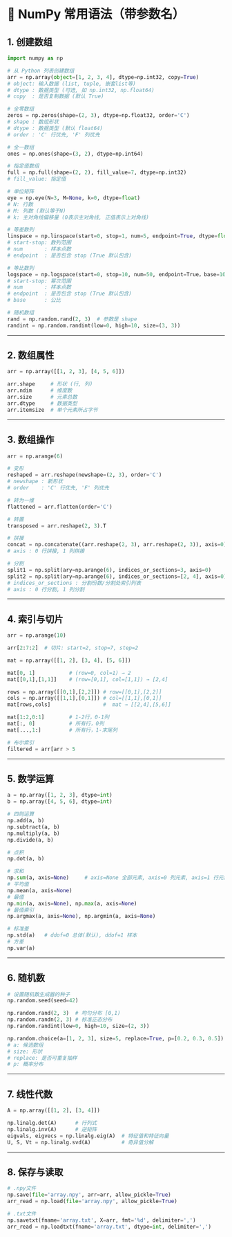 # 📘 NumPy 常用语法（带参数名）

## 1. 创建数组

``` python
import numpy as np

# 从 Python 列表创建数组
arr = np.array(object=[1, 2, 3, 4], dtype=np.int32, copy=True)
# object: 输入数据 (list, tuple, 嵌套list等)
# dtype : 数据类型 (可选, 如 np.int32, np.float64)
# copy  : 是否复制数据 (默认 True)

# 全零数组
zeros = np.zeros(shape=(2, 3), dtype=np.float32, order='C')
# shape : 数组形状
# dtype : 数据类型 (默认 float64)
# order : 'C' 行优先, 'F' 列优先

# 全一数组
ones = np.ones(shape=(3, 2), dtype=np.int64)

# 指定值数组
full = np.full(shape=(2, 2), fill_value=7, dtype=np.int32)
# fill_value: 指定值

# 单位矩阵
eye = np.eye(N=3, M=None, k=0, dtype=float)
# N: 行数
# M: 列数 (默认等于N)
# k: 主对角线偏移量 (0表示主对角线, 正值表示上对角线)

# 等差数列
linspace = np.linspace(start=0, stop=1, num=5, endpoint=True, dtype=float)
# start-stop: 数列范围
# num       : 样本点数
# endpoint  : 是否包含 stop (True 默认包含)

# 等比数列
logspace = np.logspace(start=0, stop=10, num=50, endpoint=True，base=10.0, dtype=None)
# start-stop: 幂次范围
# num       : 样本点数
# endpoint  : 是否包含 stop (True 默认包含)
# base      : 公比

# 随机数组
rand = np.random.rand(2, 3)  # 参数是 shape
randint = np.random.randint(low=0, high=10, size=(3, 3))
```

------------------------------------------------------------------------

## 2. 数组属性

``` python
arr = np.array([[1, 2, 3], [4, 5, 6]])

arr.shape     # 形状 (行, 列)
arr.ndim      # 维度数
arr.size      # 元素总数
arr.dtype     # 数据类型
arr.itemsize  # 单个元素所占字节
```

------------------------------------------------------------------------

## 3. 数组操作

``` python
arr = np.arange(6)

# 变形
reshaped = arr.reshape(newshape=(2, 3), order='C')
# newshape : 新形状
# order    : 'C' 行优先, 'F' 列优先

# 转为一维
flattened = arr.flatten(order='C')

# 转置
transposed = arr.reshape(2, 3).T

# 拼接
concat = np.concatenate((arr.reshape(2, 3), arr.reshape(2, 3)), axis=0)
# axis : 0 行拼接, 1 列拼接

# 分割
split1 = np.split(ary=np.arange(6), indices_or_sections=3, axis=0)
split2 = np.split(ary=np.arange(6), indices_or_sections=[2, 4], axis=0)
# indices_or_sections : 分割份数/分割处索引列表
# axis : 0 行分割, 1 列分割
```

------------------------------------------------------------------------

## 4. 索引与切片

``` python
arr = np.arange(10)

arr[2:7:2]  # 切片: start=2, stop=7, step=2

mat = np.array([[1, 2], [3, 4], [5, 6]])

mat[0, 1]   		# (row=0, col=1) → 2
mat[[0,1],[1,1]]	# (row=[0,1], col=[1,1]) → [2,4]

rows = np.array([[0,1],[2,2]]) # row=[[0,1],[2,2]]
cols = np.array([[1,1],[0,1]]) # col=[[1,1],[0,1]]
mat[rows,cols]	               #  mat → [[2,4],[5,6]]

mat[1:2,0:1]	    # 1-2行，0-1列
mat[:, 0]   		# 所有行，0列
mat[...,1:]         # 所有行，1-末尾列

# 布尔索引
filtered = arr[arr > 5
```

------------------------------------------------------------------------

## 5. 数学运算

``` python
a = np.array([1, 2, 3], dtype=int)
b = np.array([4, 5, 6], dtype=int)

# 四则运算
np.add(a, b)
np.subtract(a, b)
np.multiply(a, b)
np.divide(a, b)

# 点积
np.dot(a, b)

# 求和
np.sum(a, axis=None)     # axis=None 全部元素, axis=0 列元素, axis=1 行元素
# 平均值
np.mean(a, axis=None)
# 最值
np.min(a, axis=None), np.max(a, axis=None)
# 最值索引
np.argmax(a, axis=None), np.argmin(a, axis=None)

# 标准差
np.std(a)	# ddof=0 总体(默认), ddof=1 样本
# 方差
np.var(a)

```

------------------------------------------------------------------------

## 6. 随机数

``` python
# 设置随机数生成器的种子
np.random.seed(seed=42)

np.random.rand(2, 3)  # 均匀分布 [0,1)
np.random.randn(2, 3) # 标准正态分布
np.random.randint(low=0, high=10, size=(2, 3))

np.random.choice(a=[1, 2, 3], size=5, replace=True, p=[0.2, 0.3, 0.5])
# a: 候选数组
# size: 形状
# replace: 是否可重复抽样
# p: 概率分布
```

------------------------------------------------------------------------

## 7. 线性代数

``` python
A = np.array([[1, 2], [3, 4]])

np.linalg.det(A)      # 行列式
np.linalg.inv(A)      # 逆矩阵
eigvals, eigvecs = np.linalg.eig(A)  # 特征值和特征向量
U, S, Vt = np.linalg.svd(A)          # 奇异值分解
```

------------------------------------------------------------------------

## 8. 保存与读取

``` python
# .npy文件
np.save(file='array.npy', arr=arr, allow_pickle=True)
arr_read = np.load(file='array.npy', allow_pickle=True)

# .txt文件
np.savetxt(fname='array.txt', X=arr, fmt='%d', delimiter=',')
arr_read = np.loadtxt(fname='array.txt', dtype=int, delimiter=',')
```
